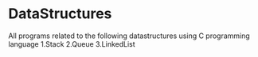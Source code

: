 # DataStructures
All programs related to the following datastructures using C programming language
1.Stack 
2.Queue
3.LinkedList
